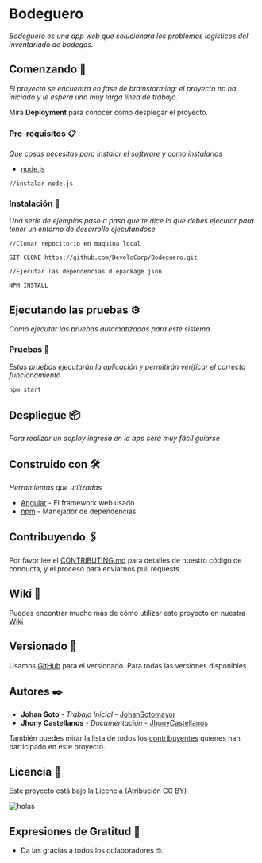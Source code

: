 # Bodeguero

_Bodeguero es una app web que solucionara los problemas logísticos del inventariado de bodegas._

## Comenzando 🚀

_El proyecto se encuentra en fase de brainstorming: el proyecto no ha iniciado y le espera una muy larga línea de trabajo._

Mira **Deployment** para conocer como desplegar el proyecto.


### Pre-requisitos 📋

_Que cosas necesitas para instalar el software y como instalarlas_

* [node.js](https://nodejs.org/es/download/)
```
//instalar node.js 
```

### Instalación 🔧

_Una serie de ejemplos paso a paso que te dice lo que debes ejecutar para tener un entorno de desarrollo ejecutandose_

```
//Clonar repocitorio en maquina local

GIT CLONE https://github.com/DeveloCorp/Bodeguero.git

//Ejecutar las dependencias d epackage.json

NPM INSTALL
```
## Ejecutando las pruebas ⚙️

_Como ejecutar las pruebas automatizadas para este sistema_

### Pruebas 🔩

_Estas pruebas ejecutarán la aplicación y permitirán verificar el correcto funcionamiento_

```
npm start
```


## Despliegue 📦

_Para realizar un deploy ingresa en la app será muy fácil guiarse_

## Construido con 🛠️

_Herramientas que utilizadas_

* [Angular](https://angular.io/) - El framework web usado
* [npm](https://www.npmjs.com/) - Manejador de dependencias

## Contribuyendo 🖇️

Por favor lee el [CONTRIBUTING.md](Link:En-creación) para detalles de nuestro código de conducta, y el proceso para enviarnos pull requests.

## Wiki 📖

Puedes encontrar mucho más de cómo utilizar este proyecto en nuestra [Wiki](Link:En-creación)

## Versionado 📌

Usamos [GitHub](http://github.com) para el versionado. Para todas las versiones disponibles.

## Autores ✒️

* **Johan Soto** - *Trabajo Inicial* - [JohanSotomayor](https://github.com/JohanSotomayor)
* **Jhony Castellanos** - *Documentación* - [JhonyCastellanos](https://github.com/jhonycastellanos)

También puedes mirar la lista de todos los [contribuyentes](https://github.com/your/project/contributors) quíenes han participado en este proyecto. 

## Licencia 📄

Este proyecto está bajo la Licencia (Atribución CC BY)

![holas](https://licensebuttons.net/l/by/3.0/88x31.png)


## Expresiones de Gratitud 🎁
 
* Da las gracias a todos los colaboradores 🤓.
